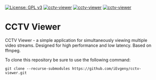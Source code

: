[![License: GPL v3](https://img.shields.io/badge/License-GPLv3-blue.svg)](https://www.gnu.org/licenses/gpl-3.0)
[![cctv-viewer](https://img.shields.io/badge/Launchpad_PPA-daily/latest+git-0e8420?logo=launchpad)](https://launchpad.net/~ievgeny/+archive/ubuntu/cctv-viewer)
[![cctv-viewer](https://snapcraft.io/cctv-viewer/badge.svg)](https://snapcraft.io/cctv-viewer)
[![cctv-viewer](https://snapcraft.io/cctv-viewer/trending.svg?name=0)](https://snapcraft.io/cctv-viewer)

# CCTV Viewer

CCTV Viewer - a simple application for simultaneously viewing multiple video streams. Designed for high performance and low latency.
Based on ffmpeg.

To clone this repository be sure to use the following command:

	git clone --recurse-submodules https://github.com/iEvgeny/cctv-viewer.git
